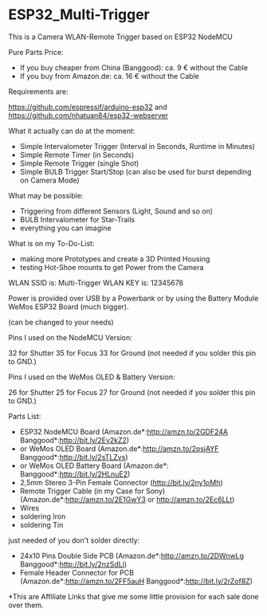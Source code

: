 # ESP32_Multi-Trigger
This is a Camera WLAN-Remote Trigger based on ESP32 NodeMCU

Pure Parts Price:
- If you buy cheaper from China (Banggood): ca. 9 € without the Cable
- If you buy from Amazon.de: ca. 16 € without the Cable

Requirements are:

https://github.com/espressif/arduino-esp32
and
https://github.com/nhatuan84/esp32-webserver

What it actually can do at the moment:

- Simple Intervalometer Trigger (Interval in Seconds, Runtime in Minutes)
- Simple Remote Timer (in Seconds)
- Simple Remote Trigger (single Shot)
- Simple BULB Trigger Start/Stop (can also be used for burst depending on Camera Mode)

What may be possible:

- Triggering from different Sensors (Light, Sound and so on)
- BULB Intervalometer for Star-Trails
- everything you can imagine

What is on my To-Do-List:

- making more Prototypes and create a 3D Printed Housing
- testing Hot-Shoe mounts to get Power from the Camera

WLAN SSID is: Multi-Trigger
WLAN KEY is: 12345678

Power is provided over USB by a Powerbank or by using the Battery Module WeMos ESP32 Board (much bigger).

(can be changed to your needs)

Pins I used on the NodeMCU Version:

32 for Shutter
35 for Focus
33 for Ground (not needed if you solder this pin to GND.)

Pins I used on the WeMos OLED & Battery Version:

26 for Shutter
25 for Focus
27 for Ground (not needed if you solder this pin to GND.)

Parts List:

- ESP32 NodeMCU Board (Amazon.de*:http://amzn.to/2GDF24A Banggood*:http://bit.ly/2Ey2kZ2)
- or WeMos OLED Board (Amazon.de*:http://amzn.to/2osjAYF Banggood*:http://bit.ly/2sTLZvs)
- or WeMos OLED Battery Board (Amazon.de*: Banggood*:http://bit.ly/2HLnuE2)
- 2,5mm Stereo 3-Pin Female Connector (http://bit.ly/2ny1oMh)
- Remote Trigger Cable (in my Case for Sony) (Amazon.de*:http://amzn.to/2E1GwY3 or http://amzn.to/2Ec6LLt)
- Wires
- soldering Iron
- soldering Tin

just needed of you don't solder directly:
- 24x10 Pins Double Side PCB (Amazon.de*:http://amzn.to/2DWnwLg Banggood*:http://bit.ly/2nzSdLi)
- Female Header Connector for PCB (Amazon.de*:http://amzn.to/2FF5auH Banggood*:http://bit.ly/2rZof8Z)


*This are Affiliate Links that give me some little provision for each sale done over them.
